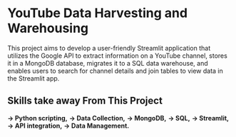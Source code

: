 # YouTube Data Harvesting and Warehousing #

This project aims to develop a user-friendly Streamlit application that utilizes the Google API to extract information on a YouTube channel, stores it in a MongoDB database, migrates it to a SQL data warehouse, and enables users to search for channel details and join tables to view data in the Streamlit app.

## Skills take away From This Project ##

**-> Python scripting,** 
**-> Data Collection,**
**-> MongoDB,**
**-> SQL,**
**-> Streamlit,** 
**-> API integration,** 
**-> Data Management.**
